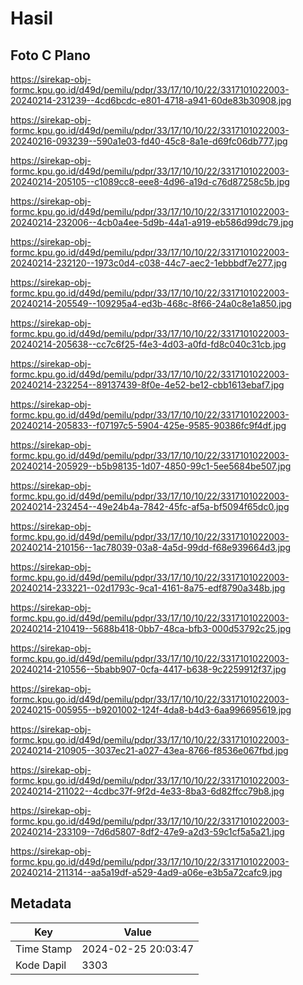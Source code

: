 # Hasil

## Foto C Plano

https://sirekap-obj-formc.kpu.go.id/d49d/pemilu/pdpr/33/17/10/10/22/3317101022003-20240214-231239--4cd6bcdc-e801-4718-a941-60de83b30908.jpg

https://sirekap-obj-formc.kpu.go.id/d49d/pemilu/pdpr/33/17/10/10/22/3317101022003-20240216-093239--590a1e03-fd40-45c8-8a1e-d69fc06db777.jpg

https://sirekap-obj-formc.kpu.go.id/d49d/pemilu/pdpr/33/17/10/10/22/3317101022003-20240214-205105--c1089cc8-eee8-4d96-a19d-c76d87258c5b.jpg

https://sirekap-obj-formc.kpu.go.id/d49d/pemilu/pdpr/33/17/10/10/22/3317101022003-20240214-232006--4cb0a4ee-5d9b-44a1-a919-eb586d99dc79.jpg

https://sirekap-obj-formc.kpu.go.id/d49d/pemilu/pdpr/33/17/10/10/22/3317101022003-20240214-232120--1973c0d4-c038-44c7-aec2-1ebbbdf7e277.jpg

https://sirekap-obj-formc.kpu.go.id/d49d/pemilu/pdpr/33/17/10/10/22/3317101022003-20240214-205549--109295a4-ed3b-468c-8f66-24a0c8e1a850.jpg

https://sirekap-obj-formc.kpu.go.id/d49d/pemilu/pdpr/33/17/10/10/22/3317101022003-20240214-205638--cc7c6f25-f4e3-4d03-a0fd-fd8c040c31cb.jpg

https://sirekap-obj-formc.kpu.go.id/d49d/pemilu/pdpr/33/17/10/10/22/3317101022003-20240214-232254--89137439-8f0e-4e52-be12-cbb1613ebaf7.jpg

https://sirekap-obj-formc.kpu.go.id/d49d/pemilu/pdpr/33/17/10/10/22/3317101022003-20240214-205833--f07197c5-5904-425e-9585-90386fc9f4df.jpg

https://sirekap-obj-formc.kpu.go.id/d49d/pemilu/pdpr/33/17/10/10/22/3317101022003-20240214-205929--b5b98135-1d07-4850-99c1-5ee5684be507.jpg

https://sirekap-obj-formc.kpu.go.id/d49d/pemilu/pdpr/33/17/10/10/22/3317101022003-20240214-232454--49e24b4a-7842-45fc-af5a-bf5094f65dc0.jpg

https://sirekap-obj-formc.kpu.go.id/d49d/pemilu/pdpr/33/17/10/10/22/3317101022003-20240214-210156--1ac78039-03a8-4a5d-99dd-f68e939664d3.jpg

https://sirekap-obj-formc.kpu.go.id/d49d/pemilu/pdpr/33/17/10/10/22/3317101022003-20240214-233221--02d1793c-9ca1-4161-8a75-edf8790a348b.jpg

https://sirekap-obj-formc.kpu.go.id/d49d/pemilu/pdpr/33/17/10/10/22/3317101022003-20240214-210419--5688b418-0bb7-48ca-bfb3-000d53792c25.jpg

https://sirekap-obj-formc.kpu.go.id/d49d/pemilu/pdpr/33/17/10/10/22/3317101022003-20240214-210556--5babb907-0cfa-4417-b638-9c2259912f37.jpg

https://sirekap-obj-formc.kpu.go.id/d49d/pemilu/pdpr/33/17/10/10/22/3317101022003-20240215-005955--b9201002-124f-4da8-b4d3-6aa996695619.jpg

https://sirekap-obj-formc.kpu.go.id/d49d/pemilu/pdpr/33/17/10/10/22/3317101022003-20240214-210905--3037ec21-a027-43ea-8766-f8536e067fbd.jpg

https://sirekap-obj-formc.kpu.go.id/d49d/pemilu/pdpr/33/17/10/10/22/3317101022003-20240214-211022--4cdbc37f-9f2d-4e33-8ba3-6d82ffcc79b8.jpg

https://sirekap-obj-formc.kpu.go.id/d49d/pemilu/pdpr/33/17/10/10/22/3317101022003-20240214-233109--7d6d5807-8df2-47e9-a2d3-59c1cf5a5a21.jpg

https://sirekap-obj-formc.kpu.go.id/d49d/pemilu/pdpr/33/17/10/10/22/3317101022003-20240214-211314--aa5a19df-a529-4ad9-a06e-e3b5a72cafc9.jpg


## Metadata

| Key        | Value               |
| ---------- | ------------------- |
| Time Stamp | 2024-02-25 20:03:47 |
| Kode Dapil | 3303                |



